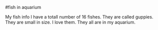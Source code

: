 #fish in aquarium

My fish info
I have a totall number of 16 fishes.
They are called guppies.
They are small in size.
I love them.
They all are in my aquarium.